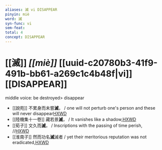 ```yaml
---
aliases: 滅 vi DISAPPEAR
pinyin: miè
word: 滅
syn-func: vi
sem-feat: 
total: 4
concept: DISAPPEAR 
---
```

# [[滅]] *[[miè]]*  [[uuid-c20780b3-41f9-491b-bb61-a269c1c4b48f|vi]] [[DISAPPEAR]]
middle voice: be destroyed> disappear
 - [[說苑]] 不累身而未嘗**滅**，
                     / one will not perturb one's person and these will never disappear[HXWD](https://hxwd.org/textview.html?location=CH1a0907_CHANT_003-24a.15)
 - [[陸機集十一卷]] 藏若景**滅**， / It vanishes like a shadow,[HXWD](https://hxwd.org/textview.html?location=CH2b1575_CHANT_001-15a.6)
 - [[荀子]] 文久而**滅**，
                     / Inscriptions with the passing of time perish, //[HXWD](https://hxwd.org/textview.html?location=KR3a0002_tls_005-6a.32)
 - [[淮南子]] 然而功名**滅**滅者 / yet their meritorious reputation was not eradicated,[HXWD](https://hxwd.org/textview.html?location=KR3j0010_tls_013-23a.38)